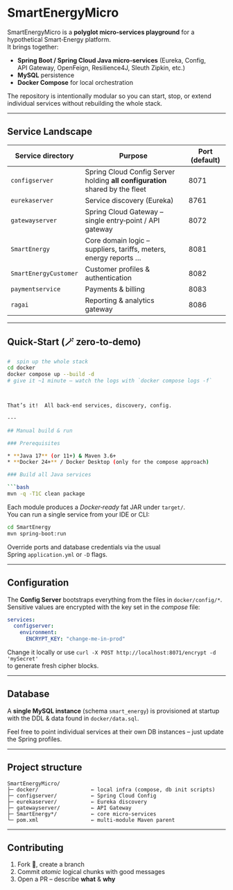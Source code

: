 # SmartEnergyMicro

SmartEnergyMicro is a **polyglot micro‑services playground** for a hypothetical Smart‑Energy platform.  
It brings together:

* **Spring Boot / Spring Cloud Java micro‑services** (Eureka, Config, API Gateway, OpenFeign, Resilience4J, Sleuth Zipkin, etc.)
* **MySQL** persistence
* **Docker Compose** for local orchestration

The repository is intentionally modular so you can start, stop, or extend individual services without rebuilding the whole stack.

---

## Service Landscape

| Service directory | Purpose | Port (default) |
|-------------------|---------|---------------|
| `configserver`            | Spring Cloud Config Server holding **all configuration** shared by the fleet | 8071 |
| `eurekaserver`            | Service discovery (Eureka)                                                | 8761 |
| `gatewayserver`           | Spring Cloud Gateway – single entry‑point / API gateway                    | 8072 |
| `SmartEnergy`             | Core domain logic – suppliers, tariffs, meters, energy reports …          | 8081 |
| `SmartEnergyCustomer`     | Customer profiles & authentication                                        | 8082 |
| `paymentservice`          | Payments & billing                                                        | 8083 |
| `ragai`                   | Reporting & analytics gateway                                             | 8086 |


---

## Quick‑Start (🪄 zero‑to‑demo)

```bash
#  spin up the whole stack
cd docker
docker compose up --build -d
# give it ~1 minute – watch the logs with `docker compose logs -f`



That’s it!  All back‑end services, discovery, config.

---

## Manual build & run

### Prerequisites

* **Java 17** (or 11+) & Maven 3.6+
* **Docker 24+** / Docker Desktop (only for the compose approach)

### Build all Java services

```bash
mvn -q -T1C clean package
```

Each module produces a *Docker‑ready* fat JAR under `target/`.  
You can run a single service from your IDE or CLI:

```bash
cd SmartEnergy
mvn spring-boot:run
```

Override ports and database credentials via the usual Spring `application.yml` or `-D` flags.

---

## Configuration

The **Config Server** bootstraps everything from the files in `docker/config/*`.  
Sensitive values are encrypted with the key set in the *compose* file:

```yaml
services:
  configserver:
    environment:
      ENCRYPT_KEY: "change-me-in-prod"
```

Change it locally or use `curl -X POST http://localhost:8071/encrypt -d 'mySecret'`  
to generate fresh cipher blocks.

---

## Database

A **single MySQL instance** (schema `smart_energy`) is provisioned at startup with the DDL & data found in `docker/data.sql`.

Feel free to point individual services at their own DB instances – just update the Spring profiles.

---

## Project structure

```
SmartEnergyMicro/
├─ docker/                 ← local infra (compose, db init scripts)
├─ configserver/           ← Spring Cloud Config
├─ eurekaserver/           ← Eureka discovery
├─ gatewayserver/          ← API Gateway
├─ SmartEnergy*/           ← core micro‑services
└─ pom.xml                 ← multi‑module Maven parent
```

---

## Contributing

1. Fork 🎣, create a branch
2. Commit *atomic* logical chunks with good messages
3. Open a PR – describe **what** & **why**






